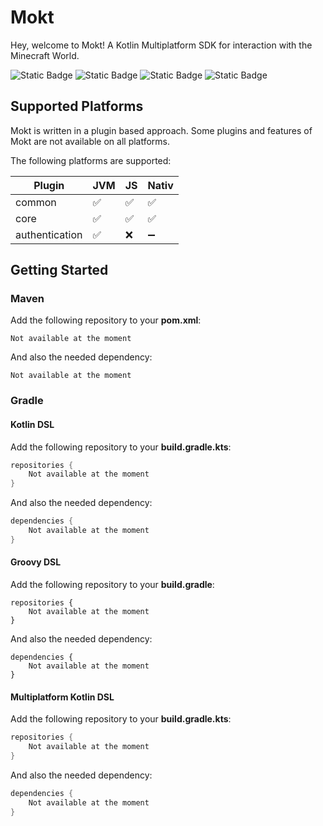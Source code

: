 # Mokt
Hey, welcome to Mokt!
A Kotlin Multiplatform SDK for interaction with the Minecraft World.

![Static Badge](https://img.shields.io/badge/kotlin-redtronics?style=flat&logo=kotlin&labelColor=white&color=purple&link=https%3A%2F%2Fkotlinlang.org%2F)
![Static Badge](https://img.shields.io/badge/MIT-redtronics?style=flat&logoColor=black&label=license&labelColor=white&color=purple&link=https%3A%2F%2Fkotlinlang.org%2F)
![Static Badge](https://code.redtronics.dev/nils.jaekel/mokt/badges/main/pipeline.svg)
![Static Badge](https://code.redtronics.dev/nils.jaekel/mokt/-/badges/release.svg)

## Supported Platforms
Mokt is written in a plugin based approach.
Some plugins and features of Mokt are not available on all platforms.

The following platforms are supported:

| Plugin         | JVM | JS | Nativ |
|----------------|-----|----|-------|
| common         | ✅   | ✅  | ✅     |
| core           | ✅   | ✅  | ✅     |
| authentication | ✅   | ❌  | ➖     |

## Getting Started
### Maven
Add the following repository to your **pom.xml**:
```
Not available at the moment
```
And also the needed dependency:
```
Not available at the moment
```

### Gradle
#### Kotlin DSL
Add the following repository to your **build.gradle.kts**:
```kotlin
repositories {
    Not available at the moment
}
```
And also the needed dependency:
```kotlin
dependencies {
    Not available at the moment
}
```

#### Groovy DSL
Add the following repository to your **build.gradle**:
```
repositories {
    Not available at the moment
}
```
And also the needed dependency:
```
dependencies {
    Not available at the moment
}
```

#### Multiplatform Kotlin DSL
Add the following repository to your **build.gradle.kts**:
```kotlin
repositories {
    Not available at the moment
}
```
And also the needed dependency:
```kotlin
dependencies {
    Not available at the moment
}
```
